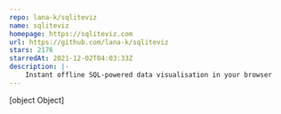 ```yaml
---
repo: lana-k/sqliteviz
name: sqliteviz
homepage: https://sqliteviz.com
url: https://github.com/lana-k/sqliteviz
stars: 2176
starredAt: 2021-12-02T04:03:33Z
description: |-
    Instant offline SQL-powered data visualisation in your browser
---
```


[object Object]
